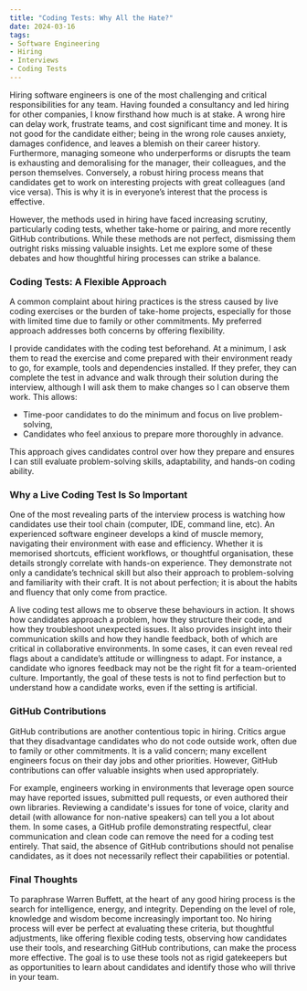 ```yaml
---
title: "Coding Tests: Why All the Hate?"
date: 2024-03-16
tags:
- Software Engineering
- Hiring
- Interviews
- Coding Tests
---
```


Hiring software engineers is one of the most challenging and critical responsibilities for any team. Having founded a consultancy and led hiring for other companies, I know firsthand how much is at stake. A wrong hire can delay work, frustrate teams, and cost significant time and money. It is not good for the candidate either; being in the wrong role causes anxiety, damages confidence, and leaves a blemish on their career history. Furthermore, managing someone who underperforms or disrupts the team is exhausting and demoralising for the manager, their colleagues, and the person themselves. Conversely, a robust hiring process means that candidates get to work on interesting projects with great colleagues (and vice versa). This is why it is in everyone’s interest that the process is effective.

However, the methods used in hiring have faced increasing scrutiny, particularly coding tests, whether take-home or pairing, and more recently GitHub contributions. While these methods are not perfect, dismissing them outright risks missing valuable insights. Let me explore some of these debates and how thoughtful hiring processes can strike a balance.

### Coding Tests: A Flexible Approach

A common complaint about hiring practices is the stress caused by live coding exercises or the burden of take-home projects, especially for those with limited time due to family or other commitments. My preferred approach addresses both concerns by offering flexibility.

I provide candidates with the coding test beforehand. At a minimum, I ask them to read the exercise and come prepared with their environment ready to go, for example, tools and dependencies installed. If they prefer, they can complete the test in advance and walk through their solution during the interview, although I will ask them to make changes so I can observe them work. This allows:

- Time-poor candidates to do the minimum and focus on live problem-solving,
- Candidates who feel anxious to prepare more thoroughly in advance.

This approach gives candidates control over how they prepare and ensures I can still evaluate problem-solving skills, adaptability, and hands-on coding ability.

### Why a Live Coding Test Is So Important

One of the most revealing parts of the interview process is watching how candidates use their tool chain (computer, IDE, command line, etc). An experienced software engineer develops a kind of muscle memory, navigating their environment with ease and efficiency. Whether it is memorised shortcuts, efficient workflows, or thoughtful organisation, these details strongly correlate with hands-on experience. They demonstrate not only a candidate’s technical skill but also their approach to problem-solving and familiarity with their craft. It is not about perfection; it is about the habits and fluency that only come from practice.

A live coding test allows me to observe these behaviours in action. It shows how candidates approach a problem, how they structure their code, and how they troubleshoot unexpected issues. It also provides insight into their communication skills and how they handle feedback, both of which are critical in collaborative environments. In some cases, it can even reveal red flags about a candidate’s attitude or willingness to adapt. For instance, a candidate who ignores feedback may not be the right fit for a team-oriented culture. Importantly, the goal of these tests is not to find perfection but to understand how a candidate works, even if the setting is artificial.

### GitHub Contributions

GitHub contributions are another contentious topic in hiring. Critics argue that they disadvantage candidates who do not code outside work, often due to family or other commitments. It is a valid concern; many excellent engineers focus on their day jobs and other priorities. However, GitHub contributions can offer valuable insights when used appropriately.

For example, engineers working in environments that leverage open source may have reported issues, submitted pull requests, or even authored their own libraries. Reviewing a candidate's issues for tone of voice, clarity and detail (with allowance for non-native speakers) can tell you a lot about them. In some cases, a GitHub profile demonstrating respectful, clear communication and clean code can remove the need for a coding test entirely. That said, the absence of GitHub contributions should not penalise candidates, as it does not necessarily reflect their capabilities or potential.

### Final Thoughts

To paraphrase Warren Buffett, at the heart of any good hiring process is the search for intelligence, energy, and integrity. Depending on the level of role, knowledge and wisdom become increasingly important too. No hiring process will ever be perfect at evaluating these criteria, but thoughtful adjustments, like offering flexible coding tests, observing how candidates use their tools, and researching GitHub contributions, can make the process more effective. The goal is to use these tools not as rigid gatekeepers but as opportunities to learn about candidates and identify those who will thrive in your team.
